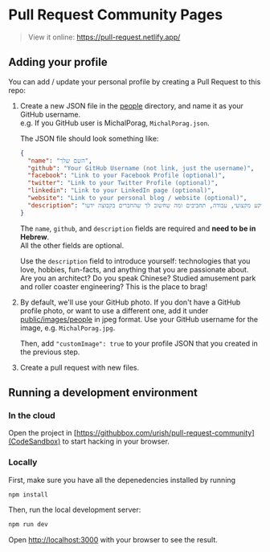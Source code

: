 # Pull Request Community Pages

> View it online: https://pull-request.netlify.app/

## Adding your profile

You can add / update your personal profile by creating a Pull Request to this repo:

1. Create a new JSON file in the [people](data/people/) directory, and name it as your GitHub username.  
   e.g. If you GitHub user is MichalPorag, `MichalPorag.json`.

   The JSON file should look something like:

   ```json
   {
     "name": "השם שלך",
     "github": "Your GitHub Username (not link, just the username)",
     "facebook": "Link to your Facebook Profile (optional)",
     "twitter": "Link to your Twitter Profile (optional)",
     "linkedin": "Link to your LinkedIn page (optional)",
     "website": "Link to your personal blog / website (optional)",
     "description": "פסקה או שתיים על עצמך: רקע מקצועי, עבודה, תחביבים ומה שחשוב לך שהחברים בקבוצה ידעו"
   }
   ```

   The `name`, `github`, and `description` fields are required and **need to be in Hebrew**.  
   All the other fields are optional.

   Use the `description` field to introduce yourself: technologies that you love, hobbies, fun-facts,
   and anything that you are passionate about. Are you an architect? Do you speak Chinese? Studied amusement park
   and roller coaster engineering? This is the place to brag!

2. By default, we'll use your GitHub photo. If you don't have a GitHub profile photo,
   or want to use a different one, add it under [public/images/people](public/images/people) in jpeg format.
   Use your GitHub username for the image, e.g. `MichalPorag.jpg`.

   Then, add `"customImage": true` to your profile JSON that you created in the previous step.

3. Create a pull request with new files.

## Running a development environment

### In the cloud

Open the project in [https://githubbox.com/urish/pull-request-community](CodeSandbox) to start hacking in your browser.

### Locally

First, make sure you have all the depenedencies installed by running

```bash
npm install
```

Then, run the local development server:

```bash
npm run dev
```

Open [http://localhost:3000](http://localhost:3000) with your browser to see the result.

